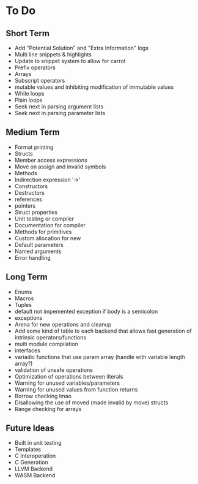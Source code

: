 # To Do

## Short Term
- Add "Potential Solution" and "Extra Information" logs
- Multi line snippets & highlights
- Update to snippet system to allow for carrot
- Prefix operators
- Arrays
- Subscript operators
- mutable values and inhibiting modification of immutable values
- While loops
- Plain loops
- Seek next in parsing argument lists
- Seek next in parsing parameter lists

## Medium Term
- Format printing
- Structs
- Member access expressions
- Move on assign and invalid symbols
- Methods
- Indirection expression '->'
- Constructors
- Destructors
- references
- pointers
- Struct properties
- Unit testing or compiler
- Documentation for compiler
- Methods for primitives
- Custom allocation for new
- Default parameters
- Named arguments
- Error handling

## Long Term
- Enums
- Macros
- Tuples
- default not impemented exception if body is a semicolon
- exceptions
- Arena for new operations and cleanup
- Add some kind of table to each backend that allows fast generation of intrinsic operators/functions
- multi module compilation
- interfaces
- variadic functions that use param array (handle with variable length array?)
- validation of unsafe operations
- Optimization of operations between literals
- Warning for unused variables/parameters
- Warning for unused values from function returns
- Borrow checking lmao
- Disallowing the use of moved (made invalid by move) structs
- Range checking for arrays

## Future Ideas
- Built in unit testing
- Templates
- C Interoperation
- C Generation
- LLVM Backend
- WASM Backend
